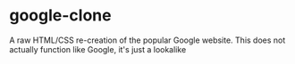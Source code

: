 # google-clone

A raw HTML/CSS re-creation of the popular Google website. This does not actually function like Google, it's just a lookalike
